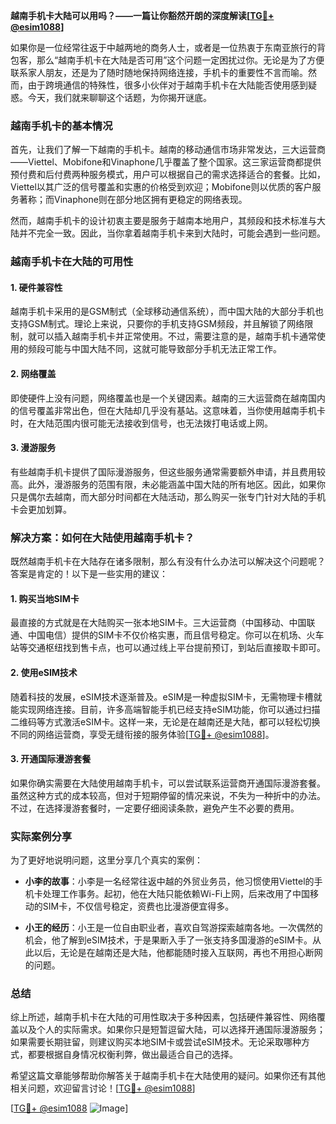 **越南手机卡大陆可以用吗？——一篇让你豁然开朗的深度解读[[TG💪+ @esim1088](https://t.me/s/esim1088)]**

如果你是一位经常往返于中越两地的商务人士，或者是一位热衷于东南亚旅行的背包客，那么“越南手机卡在大陆是否可用”这个问题一定困扰过你。无论是为了方便联系家人朋友，还是为了随时随地保持网络连接，手机卡的重要性不言而喻。然而，由于跨境通信的特殊性，很多小伙伴对于越南手机卡在大陆能否使用感到疑惑。今天，我们就来聊聊这个话题，为你揭开谜底。

### 越南手机卡的基本情况

首先，让我们了解一下越南的手机卡。越南的移动通信市场非常发达，三大运营商——Viettel、Mobifone和Vinaphone几乎覆盖了整个国家。这三家运营商都提供预付费和后付费两种服务模式，用户可以根据自己的需求选择适合的套餐。比如，Viettel以其广泛的信号覆盖和实惠的价格受到欢迎；Mobifone则以优质的客户服务著称；而Vinaphone则在部分地区拥有更稳定的网络表现。

然而，越南手机卡的设计初衷主要是服务于越南本地用户，其频段和技术标准与大陆并不完全一致。因此，当你拿着越南手机卡来到大陆时，可能会遇到一些问题。

### 越南手机卡在大陆的可用性

#### 1. **硬件兼容性**
越南手机卡采用的是GSM制式（全球移动通信系统），而中国大陆的大部分手机也支持GSM制式。理论上来说，只要你的手机支持GSM频段，并且解锁了网络限制，就可以插入越南手机卡并正常使用。不过，需要注意的是，越南手机卡通常使用的频段可能与中国大陆不同，这就可能导致部分手机无法正常工作。

#### 2. **网络覆盖**
即使硬件上没有问题，网络覆盖也是一个关键因素。越南的三大运营商在越南国内的信号覆盖非常出色，但在大陆却几乎没有基站。这意味着，当你使用越南手机卡时，在大陆范围内很可能无法接收到信号，也无法拨打电话或上网。

#### 3. **漫游服务**
有些越南手机卡提供了国际漫游服务，但这些服务通常需要额外申请，并且费用较高。此外，漫游服务的范围有限，未必能涵盖中国大陆的所有地区。因此，如果你只是偶尔去越南，而大部分时间都在大陆活动，那么购买一张专门针对大陆的手机卡会更加划算。

### 解决方案：如何在大陆使用越南手机卡？

既然越南手机卡在大陆存在诸多限制，那么有没有什么办法可以解决这个问题呢？答案是肯定的！以下是一些实用的建议：

#### 1. **购买当地SIM卡**
最直接的方式就是在大陆购买一张本地SIM卡。三大运营商（中国移动、中国联通、中国电信）提供的SIM卡不仅价格实惠，而且信号稳定。你可以在机场、火车站等交通枢纽找到售卡点，也可以通过线上平台提前预订，到站后直接取卡即可。

#### 2. **使用eSIM技术**
随着科技的发展，eSIM技术逐渐普及。eSIM是一种虚拟SIM卡，无需物理卡槽就能实现网络连接。目前，许多高端智能手机已经支持eSIM功能，你可以通过扫描二维码等方式激活eSIM卡。这样一来，无论是在越南还是大陆，都可以轻松切换不同的网络运营商，享受无缝衔接的服务体验[[TG💪+ @esim1088](https://t.me/s/esim1088)]。

#### 3. **开通国际漫游套餐**
如果你确实需要在大陆使用越南手机卡，可以尝试联系运营商开通国际漫游套餐。虽然这种方式的成本较高，但对于短期停留的情况来说，不失为一种折中的办法。不过，在选择漫游套餐时，一定要仔细阅读条款，避免产生不必要的费用。

### 实际案例分享

为了更好地说明问题，这里分享几个真实的案例：

- **小李的故事**：小李是一名经常往返中越的外贸业务员，他习惯使用Viettel的手机卡处理工作事务。起初，他在大陆只能依赖Wi-Fi上网，后来改用了中国移动的SIM卡，不仅信号稳定，资费也比漫游便宜得多。
  
- **小王的经历**：小王是一位自由职业者，喜欢自驾游探索越南各地。一次偶然的机会，他了解到eSIM技术，于是果断入手了一张支持多国漫游的eSIM卡。从此以后，无论是在越南还是大陆，他都能随时接入互联网，再也不用担心断网的问题。

### 总结

综上所述，越南手机卡在大陆的可用性取决于多种因素，包括硬件兼容性、网络覆盖以及个人的实际需求。如果你只是短暂逗留大陆，可以选择开通国际漫游服务；如果需要长期驻留，则建议购买本地SIM卡或尝试eSIM技术。无论采取哪种方式，都要根据自身情况权衡利弊，做出最适合自己的选择。

希望这篇文章能够帮助你解答关于越南手机卡在大陆使用的疑问。如果你还有其他相关问题，欢迎留言讨论！[[TG💪+ @esim1088](https://t.me/s/esim1088)]  

[[TG💪+ @esim1088](https://t.me/s/esim1088) ![Image](https://i.postimg.cc/4NQfJmqS/Snipaste-2025-05-13-00-14-12.png)]
